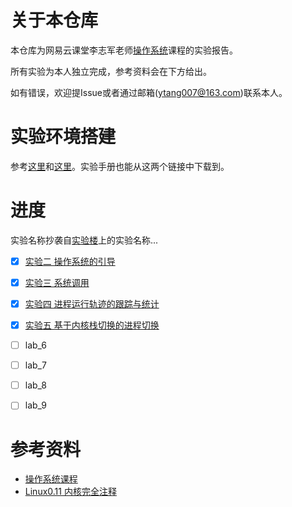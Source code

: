 # 关于本仓库

本仓库为网易云课堂李志军老师[操作系统](<https://study.163.com/series/1202806603.htm>)课程的实验报告。

所有实验为本人独立完成，参考资料会在下方给出。

如有错误，欢迎提Issue或者通过邮箱(ytang007@163.com)联系本人。

# 实验环境搭建

参考[这里](<https://github.com/hoverwinter/HIT-OSLab>)和[这里](<https://github.com/DeathKing/hit-oslab>)。实验手册也能从这两个链接中下载到。

# 进度

实验名称抄袭自[实验楼](<https://www.shiyanlou.com/courses/115>)上的实验名称...

- [x] [实验二  操作系统的引导](./lab_2.md)

- [x] [实验三 系统调用](./lab_3.md)

- [x] [实验四 进程运行轨迹的跟踪与统计](./lab_4.md)

- [x] [实验五 基于内核栈切换的进程切换](lab_5.md)

- [ ] lab_6

- [ ] lab_7

- [ ] lab_8

- [ ] lab_9

# 参考资料

* [操作系统课程](<https://study.163.com/series/1202806603.htm>)
* [Linux0.11 内核完全注释](<http://www.oldlinux.org/download/clk011c-3.0.pdf>)

